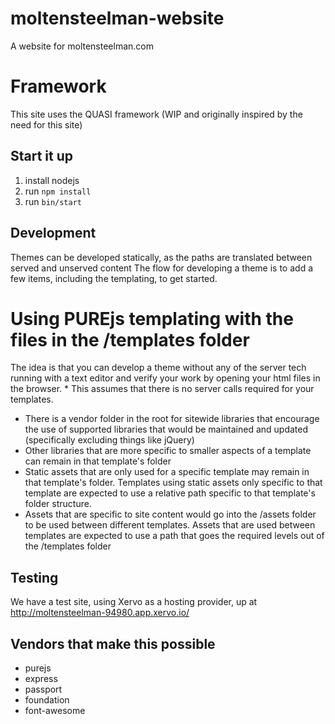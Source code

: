 # moltensteelman-website
A website for moltensteelman.com

# Framework
This site uses the QUASI framework (WIP and originally inspired by the need for this site)

## Start it up
1. install nodejs
2. run `npm install`
3. run `bin/start`

## Development
Themes can be developed statically, as the paths are translated between served and unserved content
The flow for developing a theme is to add a few items, including the templating, to get started.

# Using PUREjs templating with the files in the /templates folder
The idea is that you can develop a theme without any of the server tech running with a text editor and verify your work by opening your html files in the browser. 
\* This assumes that there is no server calls required for your templates.
* There is a vendor folder in the root for sitewide libraries that encourage the use of supported libraries that would be maintained and updated (specifically excluding things like jQuery)
* Other libraries that are more specific to smaller aspects of a template can remain in that template's folder
* Static assets that are only used for a specific template may remain in that template's folder. Templates using static assets only specific to that template are expected to use a relative path specific to that template's folder structure.
* Assets that are specific to site content would go into the /assets folder to be used between different templates. Assets that are used between templates are expected to use a path that goes the required levels out of the /templates folder 

## Testing
We have a test site, using Xervo as a hosting provider, up at http://moltensteelman-94980.app.xervo.io/

## Vendors that make this possible
* purejs
* express
* passport
* foundation
* font-awesome

